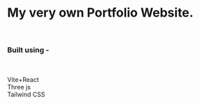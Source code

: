 <h1>My very own Portfolio Website.</h1> 
<br/>
<h3>Built using -</h3> <br/> 
<br/>
 Vite+React <br/>
 Three js <br/>
 Tailwind CSS
